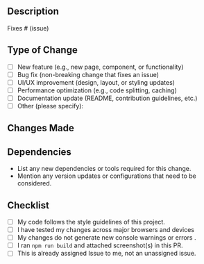 ## Description

<!-- 
Provide a brief summary of the changes made to the website and the motivation behind them. Include any relevant issues or tickets.
This helps fast tracking your PR and merge it, Check the respective box below.
-->
Fixes # (issue)

## Type of Change

- [ ] New feature (e.g., new page, component, or functionality)
- [ ] Bug fix (non-breaking change that fixes an issue)
- [ ] UI/UX improvement (design, layout, or styling updates)
- [ ] Performance optimization (e.g., code splitting, caching)
- [ ] Documentation update (README, contribution guidelines, etc.)
- [ ] Other (please specify):

## Changes Made

<!--
Describe the key changes (e.g., new sections, updated components, responsive fixes).
-->

## Dependencies

- List any new dependencies or tools required for this change.
- Mention any version updates or configurations that need to be considered.

## Checklist

- [ ] My code follows the style guidelines of this project.
- [ ] I have tested my changes across major browsers and devices
- [ ] My changes do not generate new console warnings or errors .
- [ ] I ran `npm run build` and attached screenshot(s) in this PR.
- [ ] This is already assigned Issue to me, not an unassigned issue.
